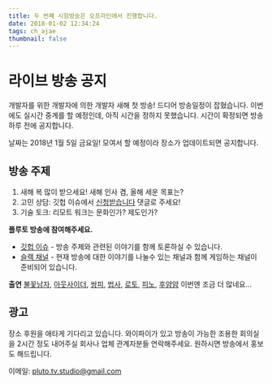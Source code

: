 ```yaml
---
title: 두 번째 시험방송은 오프라인에서 진행합니다.
date: 2018-01-02 12:34:24
tags: ch_ajae
thumbnail: false
---
```


# 라이브 방송 공지

개발자를 위한 개발자에 의한 개발자 새해 첫 방송! 
드디어 방송일정이 잡혔습니다. 
이번에도 실시간 중계를 할 예정인데, 아직 시간을 정하지 못했습니다. 
시간이 확정되면 방송 하루 전에 공지합니다. 

날짜는 2018년 1월 5일 금요일! 모여서 할 예정이라 장소가 업데이트되면 공지합니다. 

## 방송 주제
1. 새해 복 많이 받으세요! 새해 인사 겸, 올해 세운 목표는? 
1. 고민 상담: 깃헙 이슈에서 [신청받습니다][8] 댓글로 주세요!
1. 기술 토크: 리모트 워크는 문화인가? 제도인가?

**플루토 방송에 참여해주세요.**
- [깃헙 이슈][8] - 방송 주제와 관련된 이야기를 함께 토론하실 수 있습니다.
- [슬랙 채널][9] - 현재 방송에 대한 이야기를 나눌수 있는 채널과 함께 게임하는 채널이 준비되어 있습니다.

**출연**
[불꽃남자][1], [아웃사이더][2], [쌍피][3], [법사][4], [로토][5], [피노][6], [후얌얌][7]
이번엔 조금 더 많네요...

## 광고 
장소 후원을 애타게 기다리고 있습니다. 
와이파이가 있고 방송이 가능한 조용한 회의실을 2시간 정도 내어주실 회사나 업체 관계자분들 연락해주세요.
원하시면 방송에서 홍보도 해드립니다.

이메일: [pluto.tv.studio@gmail.com](mailto:pluto.tv.studio@gmail.com)


[1]:https://github.com/miconblog
[2]:https://github.com/outsideris
[3]:https://github.com/J2P
[4]:https://github.com/asbubam
[5]:https://github.com/rotoshine
[6]:https://github.com/pineoc
[7]:https://github.com/ecleya
[8]:https://github.com/studiopluto/home/issues/20
[9]:https://join.slack.com/t/plutostudio/shared_invite/enQtMjkxODYzNjAwOTE5LTJiOTU5ZTg4OTk1ZDQxMTZmZWFmNDk3ZGQ5MzgxZmJmMTQ5N2U0N2JkNzI2NjIwMjUwN2YzMTcwMzViOGFlMmY
